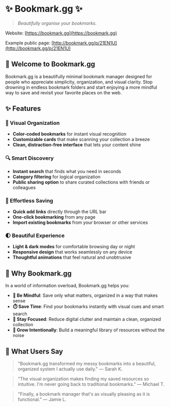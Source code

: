 # ✨ Bookmark.gg ✨

> *Beautifully organise your bookmarks.*

Website: [https://bookmark.gg](https://bookmark.gg)

Example public page: [http://bookmark.gg/p/21EN1U](http://bookmark.gg/p/21EN1U)

## 🌟 Welcome to Bookmark.gg

Bookmark.gg is a beautifully minimal bookmark manager designed for people who appreciate simplicity, organization, and visual clarity. Stop drowning in endless bookmark folders and start enjoying a more mindful way to save and revisit your favorite places on the web.

## ✨ Features

### 🎨 Visual Organization
- **Color-coded bookmarks** for instant visual recognition
- **Customizable cards** that make scanning your collection a breeze
- **Clean, distraction-free interface** that lets your content shine

### 🔍 Smart Discovery
- **Instant search** that finds what you need in seconds
- **Category filtering** for logical organization
- **Public sharing option** to share curated collections with friends or colleagues

### 💨 Effortless Saving
- **Quick add links** directly through the URL bar
- **One-click bookmarking** from any page
- **Import existing bookmarks** from your browser or other services

### 🌓 Beautiful Experience
- **Light & dark modes** for comfortable browsing day or night
- **Responsive design** that works seamlessly on any device
- **Thoughtful animations** that feel natural and unobtrusive

## 🌈 Why Bookmark.gg

In a world of information overload, Bookmark.gg helps you:

- **🧘 Be Mindful**: Save only what matters, organized in a way that makes sense
- **⏱️ Save Time**: Find your bookmarks instantly with visual cues and smart search
- **🎯 Stay Focused**: Reduce digital clutter and maintain a clean, organized collection
- **🌱 Grow Intentionally**: Build a meaningful library of resources without the noise

## 💬 What Users Say

> "Bookmark.gg transformed my messy bookmarks into a beautiful, organized system I actually use daily."
> — Sarah K.

> "The visual organization makes finding my saved resources so intuitive. I'm never going back to traditional bookmarks."
> — Michael T.

> "Finally, a bookmark manager that's as visually pleasing as it is functional."
> — Jamie L.
